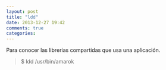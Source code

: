 ```yaml
---
layout: post
title: "ldd"
date: 2013-12-27 19:42
comments: true
categories: 
---
```

Para conocer las librerias compartidas que usa una aplicación. 

>$ ldd /usr/bin/amarok 


